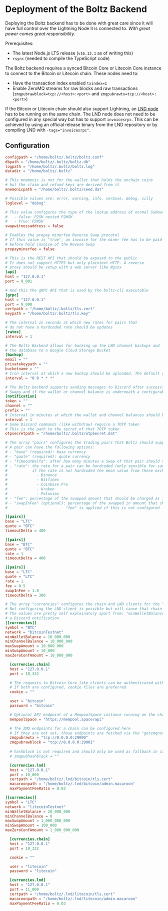 # Deployment of the Boltz Backend

Deploying the Boltz backend has to be done with great care since it will have full control over the Lightning Node it is connected to. *With great power comes great responsibility.*

Prerequisites:

* The latest Node.js LTS release (`v16.13.1` as of writing this)
* `rsync` (needed to compile the TypeScript code)

The Boltz backend requires a synced Bitcoin Core or Litecoin Core instance to connect to the Bitcoin or Litecoin chain. These nodes need to:

* Have the transaction index enabled `txindex=1`
* Enable ZeroMQ streams for raw blocks and raw transactions (`zmqpubrawblock=tcp://<host>:<port>` and `zmqpubrawtx=tcp://<host>:<port>`)

If the Bitcoin or Litecoin chain should also support Lightning, an [LND node](https://github.com/LightningNetwork/lnd) has to be running on the same chain. The LND node does not need to be configured in any special way but has to support `invoicesrpc`. This can be achieved by using an official release binary from the LND repository or by compiling LND with `-tags="invoicesrpc"`.

## Configuration

```toml
configpath = "/home/boltz/.boltz/boltz.conf"
dbpath = "/home/boltz/.boltz/boltz.db"
logpath = "/home/boltz/.boltz/boltz.log"
datadir = "/home/boltz/.boltz"

# This mnemonic is not for the wallet that holds the onchain coins
# but the claim and refund keys are derived from it
mnemonicpath = "/home/boltz/.boltz/seed.dat"

# Possible values are: error, warning, info, verbose, debug, silly
loglevel = "debug"

# This value configures the type of the lockup address of normal Submarine Swaps:
#   - false: P2SH nested P2WSH
#   - true: P2WSH
swapwitnessaddress = false

# Enables the prepay minerfee Reverse Swap procotol
# If this value is "true", an invoice for the miner fee has to be paid
# before hold invoice of the Revese Swap
prepayminerfee = false

# This is the REST API that should be exposed to the public
# It does not support HTTPS but only plaintext HTTP. A reverse
# proxy should be setup with a web server like Nginx
[api]
host = "127.0.0.1"
port = 9_001

# And this the gRPC API that is used by the boltz-cli executable
[grpc]
host = "127.0.0.1"
port = 9_000
certpath = "/home/boltz/.boltz/tls.cert"
keypath = "/home/boltz/.boltz/tls.key"

# The interval in seconds at which new rates for pairs that
# do not have a hardcoded rate should be updates
[rates]
interval = 1

# The Boltz Backend allows for backing up the LND channel backups and
# the database to a Google Cloud Storage Bucket
[backup]
email = ""
privatekeypath = ""
bucketname = ""
# Cron interval at which a new backup should be uploaded. The default value is daily
interval = "0 0 * * *"

# The Boltz backend supports sending messages to Discord after successful and failed
# Swaps and if the wallet or channel balance is underneath a configurable threshold 
[notification]
token = ""
channel = ""
prefix = ""
# Interval in minutes at which the wallet and channel balances should be checked 
interval = 1
# Some Discord commands (like withdraw) require a TOTP token
# This is the path to the secret of that TOTP token
otpsecretpath = "/home/boltz/.boltz/otpSecret.dat"

# The array "pairs" configures the trading pairs that Boltz should support
# A pair can have the following options:
# - "base" (required): base currency
# - "quote" (required): quote currency
# - "timeoutDelta": after how many minutes a Swap of that pair should timeout
# - "rate": the rate for a pair can be hardcoded (only sensible for same currency pairs);  
#           if the rate is not hardcoded the mean value from these exchanges will be used:
#             - Binance
#             - Bitfinex 
#             - Coinbase Pro
#             - Kraken
#             - Poloniex
# - "fee": percentage of the swapped amount that should be charged as fee
# - "swapInFee" (optional): percentage of the swapped in amount that should be charged as fee
#                          "fee" is applied if this is not configured 

[[pairs]]
base = "LTC"
quote = "BTC"
timeoutDelta = 400

[[pairs]]
base = "BTC"
quote = "BTC"
rate = 1
timeoutDelta = 400

[[pairs]]
base = "LTC"
quote = "LTC"
rate = 1
fee = 0.5
swapInFee = 1.0
timeoutDelta = 300

# The array "currencies" configures the chain and LND clients for the "pairs"
# Not configuring the LND client is possible but will cause that chain not to support Lightning
# The values are pretty self explainatory apart from: "minWalletBalance" and "minChannelBalance" which trigger
# a Discord notification
[[currencies]]
symbol = "BTC"
network = "bitcoinTestnet"
minWalletBalance = 10_000_000
minChannelBalance = 10_000_000
maxSwapAmount = 10_000_000
minSwapAmount = 10_000
maxZeroConfAmount = 10_000_000

  [currencies.chain]
  host = "127.0.0.1"
  port = 18_332

  # The requests to Bitcoin Core like clients can be authenticated with cookie files or user/password
  # If both are configured, cookie files are preferred
  cookie = ""

  user = "bitcoin"
  password = "bitcoin"

  # Optional API endpoint of a MempoolSpace instance running on the chain of the configured client
  mempoolSpace = "https://mempool.space/api"

  # The ZMQ endpoints for a chain can be configured here
  # If they are not set, those endpoints are fetched via the "getzmqnotifications" RPC method of the node
  zmqpubrawtx = "tcp://0.0.0.0:29000"
  zmqpubrawblock = "tcp://0.0.0.0:29001"
  
  # hashblock is not required and should only be used as fallback in case rawblock is not available 
  # zmqpubhashblock = ""

  [currencies.lnd]
  host = "127.0.0.1"
  port = 10_009
  certpath = "/home/boltz/.lnd/bitcoin/tls.cert"
  macaroonpath = "/home/boltz/.lnd/bitcoin/admin.macaroon"
  maxPaymentFeeRatio = 0.03

[[currencies]]
symbol = "LTC"
network = "litecoinTestnet"
minWalletBalance = 20_000_000
minChannelBalance = 0
maxSwapAmount = 1_000_000_000
minSwapAmount = 100_000
maxZeroConfAmount = 1_000_000_000

  [currencies.chain]
  host = "127.0.0.1"
  port = 19_332

  cookie = ""

  user = "litecoin"
  password = "litecoin"

  [currencies.lnd]
  host = "127.0.0.1"
  port = 11_009
  certpath = "/home/boltz/.lnd/litecoin/tls.cert"
  macaroonpath = "/home/boltz/.lnd/litecoin/admin.macaroon"
  maxPaymentFeeRatio = 0.03
```
